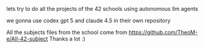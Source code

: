 lets try to do all the projects of the 42 schools using autonomous llm agents

we gonna use codex gpt 5 and claude 4.5 in their own repository

All the subjects files from the school come from https://github.com/TheoM-e/All-42-subject Thanks a lot :)


